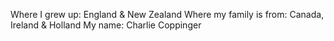 Where I grew up: England & New Zealand
Where my family is from: Canada, Ireland & Holland
My name: Charlie Coppinger
